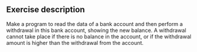 ## Exercise description

Make a program to read the data of a bank account and then perform a withdrawal in this bank account, showing the new balance. A withdrawal cannot take place if there is no balance in the account, or if the withdrawal amount is higher than the withdrawal from the account.